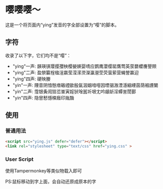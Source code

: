 # 嘤嘤嘤～

这是一个将页面内“ying”发音的字全部设置为“嘤”的脚本。

## 字符

收录了以下字，它们均不是“嘤”：

- "ying"一声: 韺瑛锳璎撄孾柍樱嫈媖婴啨应鹦鹰瀴缨罂膺莺英荥蘡蠳譍譻賏
- "ying"二声: 盈禜籯桯楹浧嬴莹滢潆濙濚瀛瀯茔荧萤萦营蝇謍赢迎
- "ying"四声: 硬映媵
- "yin"一声: 陻音阴愔慇瘖磤禋欭殷氤洇姻喑噾因堙骃溵湮濦絪緸茵荫裀諲闉
- "yin"二声: 霪银夤訚狺峾崟寅婬犾唫嚚圻垠冘吟龈龂淫蟫訔誾鄞
- "yin"四声: 隐窨慭懚梀廕印胤酳

## 使用

### 普通用法

```html
<script src="ying.js" defer="defer"></script>
<link rel="stylesheet" type="text/css" href="ying.css" >
```

### User Script

使用Tampermonkey等类似物载入即可

PS:鼠标移动到字上面，会自动还原成原本的字
